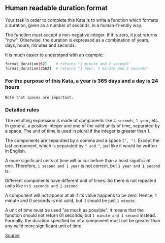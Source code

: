 ## Human readable duration format

Your task in order to complete this Kata is to write a function which formats a duration, given as a number of seconds, in a human-friendly way.

The function must accept a non-negative integer. If it is zero, it just returns "now". Otherwise, the duration is expressed as a combination of years, days, hours, minutes and seconds.

It is much easier to understand with an example:

```bash
format_duration(62)    # returns "1 minute and 2 seconds"
format_duration(3662)  # returns "1 hour, 1 minute and 2 seconds"
```

### For the purpose of this Kata, a year is 365 days and a day is 24 hours

`Note that spaces are important.`

### Detailed rules

The resulting expression is made of components like `4 seconds`, `1 year`, etc. In general, a positive integer and one of the valid units of time, separated by a space. The unit of time is used in plural if the integer is greater than 1.

The components are separated by a comma and a space `(", ")`. Except the last component, which is separated by `" and "`, just like it would be written in English.

A more significant units of time will occur before than a least significant one. Therefore, `1 second and 1 year` is not correct, but `1 year and 1 second` is.

Different components have different unit of times. So there is not repeated units like in `5 seconds and 1 second`.

A component will not appear at all if its value happens to be zero. Hence, 1 minute and 0 seconds is not valid, but it should be just `1 minute`.

A unit of time must be used "as much as possible". It means that the function should not return 61 seconds, but `1 minute and 1 second` instead. Formally, the duration specified by of a component must not be greater than any valid more significant unit of time.

[Source](https://www.codewars.com/kata/52742f58faf5485cae000b9a/train/python)